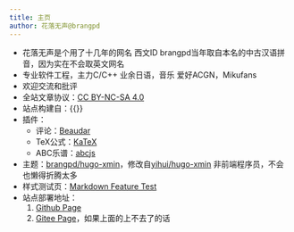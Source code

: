 ```yaml
---
title: 主页
author: 花落无声@brangpd
---
```


- 花落无声是个用了十几年的网名
  西文ID brangpd当年取自本名的中古汉语拼音，因为实在不会取英文网名
- 专业软件工程，主力C/C++
  业余日语，音乐
  爱好ACGN，Mikufans
- 欢迎交流和批评
- 全站文章协议：[CC BY-NC-SA 4.0](https://creativecommons.org/licenses/by-nc-sa/4.0/)
- 站点构建自：{{<hugoinfo>}}
- 插件：
  - 评论：[Beaudar](https://beaudar.lipk.org/)
  - TeX公式：[KaTeX](https://katex.org/)
  - ABC乐谱：[abcjs](https://paulrosen.github.io/abcjs/)
- 主题：[brangpd/hugo-xmin](https://github.com/brangpd/hugo-xmin)，修改自[yihui/hugo-xmin](https://github.com/yihui/hugo-xmin)
  非前端程序员，不会也懒得折腾太多
- 样式测试页：[Markdown Feature Test](./p/markdown-features-test/)
- 站点部署地址：
  1. [Github Page](https://brangpd.github.io/blog)
  2. [Gitee Page](https://brangpd.gitee.io/blog)，如果上面的上不去了的话
